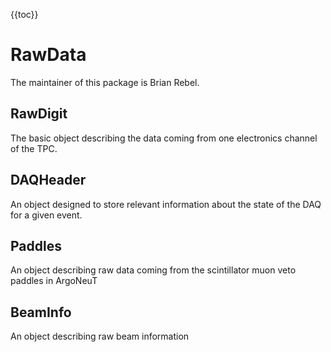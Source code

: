 {{toc}}

# RawData

The maintainer of this package is Brian Rebel.

## RawDigit

The basic object describing the data coming from one electronics channel of the TPC.

## DAQHeader

An object designed to store relevant information about the state of the DAQ for a given event.

## Paddles

An object describing raw data coming from the scintillator muon veto paddles in ArgoNeuT

## BeamInfo

An object describing raw beam information
